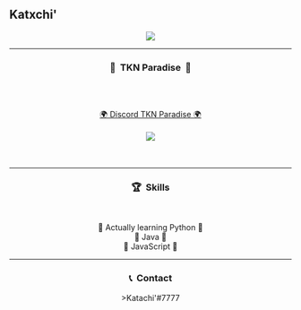 Katxchi'
-----

<p align = "center">
<img src="https://media.discordapp.net/attachments/871642275548131409/881218950468366406/image3.gif">
</p>

-----
### <p align="center">🧠 &nbsp;TKN Paradise&nbsp; 🧠</p>
<br>
<p align="center">
  
  <br>
  <a href="https://discord.gg/EMfH69uRb9">🌍 Discord TKN Paradise 🌍</a>
  <br>
  <br>
  <img src="https://media.discordapp.net/attachments/871642275548131409/881328294199455845/SPOILER_40B78738-4D5E-48B3-9579-FBF4FEB682D1.gif">
  <br>
  <br>
  <br>

-----
### <p align="center">🏆 &nbsp;Skills</p>
<br>
<p align="center">
  🐍 Actually learning Python 🐍
  <br>
  🔐 Java 🔐
  <br>
  💠 JavaScript 💠
  <br>
</p>


-----
### <p align="center">📞 &nbsp;Contact</p>
<p align="center">
  >Katachi'#7777
  <br>
</p>


